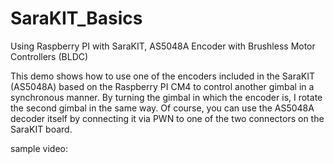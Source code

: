 # SaraKIT_Basics

Using Raspberry PI with SaraKIT, AS5048A Encoder with Brushless Motor Controllers (BLDC)

This demo shows how to use one of the encoders included in the SaraKIT (AS5048A) based on the Raspberry PI CM4 to control another gimbal in a synchronous manner.
By turning the gimbal in which the encoder is, I rotate the second gimbal in the same way.
Of course, you can use the AS5048A decoder itself by connecting it via PWN to one of the two connectors on the SaraKIT board.

sample video: 
